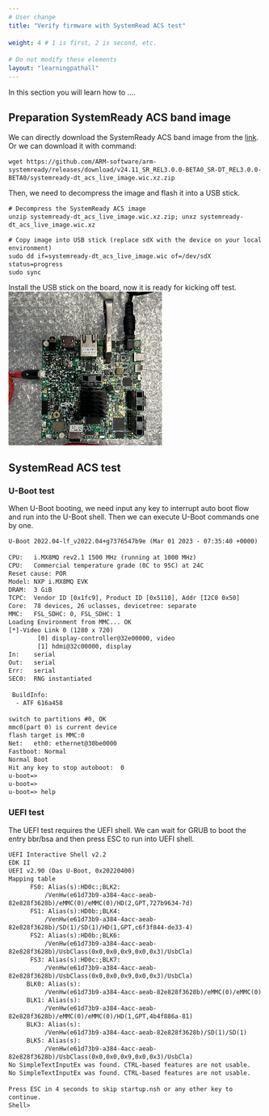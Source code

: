 ```yaml
---
# User change
title: "Verify firmware with SystemRead ACS test"

weight: 4 # 1 is first, 2 is second, etc.

# Do not modify these elements
layout: "learningpathall"
---
```

In this section you will learn how to ....

## Preparation SystemReady ACS band image
We can directly download the SystemReady ACS band image from the [link](https://github.com/ARM-software/arm-systemready/tree/main/SystemReady-devicetree-band/prebuilt_images/). Or we can download it with command:

```console
wget https://github.com/ARM-software/arm-systemready/releases/download/v24.11_SR_REL3.0.0-BETA0_SR-DT_REL3.0.0-BETA0/systemready-dt_acs_live_image.wic.xz.zip
```

Then, we need to decompress the image and flash it into a USB stick.

```console
# Decompress the SystemReady ACS image
unzip systemready-dt_acs_live_image.wic.xz.zip; unxz systemready-dt_acs_live_image.wic.xz
```

```console
# Copy image into USB stick (replace sdX with the device on your local environment)
sudo dd if=systemready-dt_acs_live_image.wic of=/dev/sdX status=progress
sudo sync
```

Install the USB stick on the board, now it is ready for kicking off test.
![img2 alt-text#center](./figures/systemready_test1.png "Figure 1: Plug in your USB stick.")

## SystemRead ACS test

### U-Boot test
When U-Boot booting, we need input any key to interrupt auto boot flow and run into the U-Boot shell.  Then we can execute U-Boot commands one by one.

```console
U-Boot 2022.04-lf_v2022.04+g7376547b9e (Mar 01 2023 - 07:35:40 +0000)
                                                                      
CPU:   i.MX8MQ rev2.1 1500 MHz (running at 1000 MHz)                
CPU:   Commercial temperature grade (0C to 95C) at 24C              
Reset cause: POR                                                    
Model: NXP i.MX8MQ EVK                                              
DRAM:  3 GiB                                                        
TCPC:  Vendor ID [0x1fc9], Product ID [0x5110], Addr [I2C0 0x50]    
Core:  78 devices, 26 uclasses, devicetree: separate                
MMC:   FSL_SDHC: 0, FSL_SDHC: 1                                     
Loading Environment from MMC... OK                                  
[*]-Video Link 0 (1280 x 720)                                       
        [0] display-controller@32e00000, video                      
        [1] hdmi@32c00000, display                                  
In:    serial                                                       
Out:   serial                                                       
Err:   serial                                                       
SEC0:  RNG instantiated                                             
                                                                      
 BuildInfo:                                                         
  - ATF 616a458                                                     
                                                                      
switch to partitions #0, OK                                         
mmc0(part 0) is current device                                      
flash target is MMC:0                                               
Net:   eth0: ethernet@30be0000                                      
Fastboot: Normal                                                    
Normal Boot                                                         
Hit any key to stop autoboot:  0                                    
u-boot=>                                                            
u-boot=>                                                            
u-boot=> help
```

### UEFI test
The UEFI test requires the UEFI shell.  We can wait for GRUB to boot the entry bbr/bsa  and then press ESC  to run into UEFI shell.

```console
UEFI Interactive Shell v2.2                                                                
EDK II                                                                                     
UEFI v2.90 (Das U-Boot, 0x20220400)                                                        
Mapping table                                                                              
      FS0: Alias(s):HD0c:;BLK2:                                                            
          /VenHw(e61d73b9-a384-4acc-aeab-82e828f3628b)/eMMC(0)/eMMC(0)/HD(2,GPT,727b9634-7d)
      FS1: Alias(s):HD0b:;BLK4:                                                            
          /VenHw(e61d73b9-a384-4acc-aeab-82e828f3628b)/SD(1)/SD(1)/HD(1,GPT,c6f3f844-de33-4)
      FS2: Alias(s):HD0b:;BLK6:                                                            
          /VenHw(e61d73b9-a384-4acc-aeab-82e828f3628b)/UsbClass(0x0,0x0,0x9,0x0,0x3)/UsbCla)
      FS3: Alias(s):HD0c:;BLK7:                                                            
          /VenHw(e61d73b9-a384-4acc-aeab-82e828f3628b)/UsbClass(0x0,0x0,0x9,0x0,0x3)/UsbCla)
     BLK0: Alias(s):                                                                       
          /VenHw(e61d73b9-a384-4acc-aeab-82e828f3628b)/eMMC(0)/eMMC(0)                     
     BLK1: Alias(s):                                                                       
          /VenHw(e61d73b9-a384-4acc-aeab-82e828f3628b)/eMMC(0)/eMMC(0)/HD(1,GPT,4b4f886a-81)
     BLK3: Alias(s):                                                                       
          /VenHw(e61d73b9-a384-4acc-aeab-82e828f3628b)/SD(1)/SD(1)                         
     BLK5: Alias(s):                                                                       
          /VenHw(e61d73b9-a384-4acc-aeab-82e828f3628b)/UsbClass(0x0,0x0,0x9,0x0,0x3)/UsbCla)
No SimpleTextInputEx was found. CTRL-based features are not usable.                        
No SimpleTextInputEx was found. CTRL-based features are not usable.                        
                                                                                             
Press ESC in 4 seconds to skip startup.nsh or any other key to continue.                   
Shell>
```
